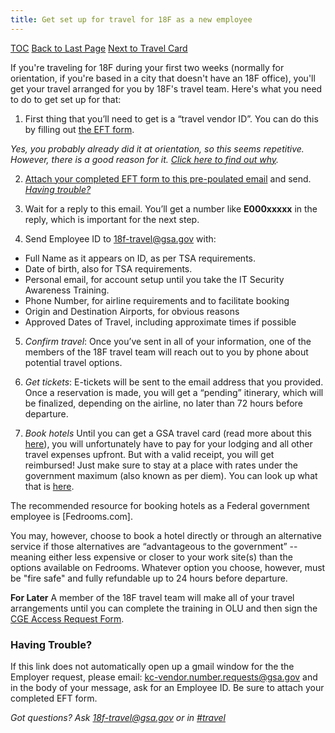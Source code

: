 ```yaml
---
title: Get set up for travel for 18F as a new employee
---
```


[TOC](/travel-guide-table-of-contents)
[Back to Last Page](/first-time-travel-obtain-vendor-id-start)
[Next to Travel Card](/first-time-travel-travel-card)

If you're traveling for 18F during your first two weeks (normally for orientation, if you're based in a city that doesn't have an 18F office), you'll get your travel arranged for you by 18F's travel team. Here's what you need to do to get set up for that:

1. First thing that you’ll need to get is a “travel vendor ID”. You can do this by filling out [the EFT form](https://drive.google.com/a/gsa.gov/file/d/0B0Kck5dqF_Ebb0FFZ29RR0JmVVk/view?usp=sharing). 

_Yes, you probably already did it at orientation, so this seems repetitive. However, there is a good reason for it. [Click here to find out why](https://docs.google.com/document/d/1cHGnvUVGzYJkSuW0-2ZEy4g4vwgNLLkZcI1j5JVozDQ/edit#bookmark=id.f206jlg5swxh)._

2.  [Attach your completed EFT form to this pre-poulated email](https://mail.google.com/mail/?view=cm&ui=2&tf=0&fs=1&to=kc-vendor.number.requests%40gsa.gov&su=Request%20to%20Obtain%20Employee%20ID&body=To%20KC%20Vendor%2C%0A%0ACould%20I%20please%20have%20my%20employee%20ID%3F%0A%0AThank%20you%2C%0A) and send.
[_Having trouble?_](#having-trouble)

3. Wait for a reply to this email.
You’ll get a number like **E000xxxxx** in the reply, which is important for the next step.

4. Send Employee ID to [18f-travel@gsa.gov](mailto:18f-travel@gsa.gov) with:
  * Full Name as it appears on ID, as per TSA requirements.
  * Date of birth, also for TSA requirements.
  * Personal email, for account setup until you take the IT Security Awareness Training.
  * Phone Number, for airline requirements and to facilitate booking
  * Origin and Destination Airports, for obvious reasons
  * Approved Dates of Travel, including approximate times if possible

5. *Confirm travel*: Once you’ve sent in all of your information, one of the members of the 18F travel team will reach out to you by phone about potential travel options.

6. *Get tickets*: E-tickets will be sent to the email address that you provided. Once a reservation is made, you will get a “pending” itinerary, which will be finalized, depending on the airline, no later than 72 hours before departure.

7. *Book hotels* Until you can get a GSA travel card (read more about this [here](https://handbook.18f.gov/first-time-travel-travel-card/)), you will unfortunately have to pay for your lodging and all other travel expenses upfront. But with a valid receipt, you will get reimbursed! Just make sure to stay at a place with rates under the government maximum (also known as per diem). You can look up what that is [here](http://www.gsa.gov/portal/category/100120).

The recommended resource for booking hotels as a Federal government employee is [Fedrooms.com].

You may, however, choose to book a hotel directly or through an alternative service if those alternatives are “advantageous to the government” -- meaning either less expensive or closer to your work site(s) than the options available on Fedrooms. Whatever option you choose, however, must be "fire safe" and fully refundable up to 24 hours before departure.


**For Later** A member of the 18F travel team will make all of your travel arrangements until you can complete the training in OLU and then sign the [CGE Access Request Form](https://drive.google.com/a/gsa.gov/file/d/0B0Kck5dqF_EbM3ZRaHRqRHFWSzA/view?usp=sharing).


### Having Trouble?
If this link does not automatically open up a gmail window for the the Employer request, please email:  kc-vendor.number.requests@gsa.gov and in the body of your message, ask for an Employee ID. Be sure to attach your completed EFT form.

*Got questions? Ask [18f-travel@gsa.gov](mailto:18f-travel@gsa.gov) or in [#travel](https://18f.slack.com/messages/travel)*

